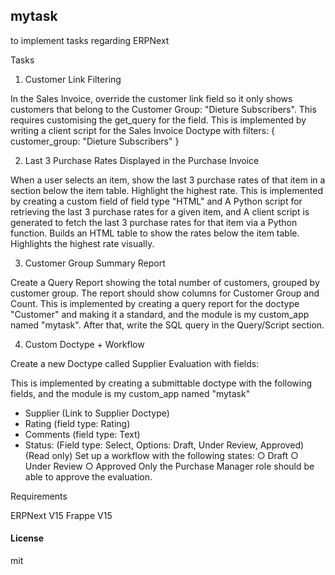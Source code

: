 ## mytask

to implement tasks regarding ERPNext

Tasks

1. Customer Link Filtering
   
In the Sales Invoice, override the customer link field so it only shows customers that belong to the Customer Group: "Dieture Subscribers". This requires customising the get_query for the field.
This is implemented by writing a client script for the Sales Invoice Doctype with filters: { customer_group: "Dieture Subscribers" }

2. Last 3 Purchase Rates Displayed in the Purchase Invoice
   
When a user selects an item, show the last 3 purchase rates of that item in a section below the item table. Highlight the highest rate.
This is implemented by creating a custom field of field type "HTML" and 
A Python script for retrieving the last 3 purchase rates for a given item, and 
A client script is generated to fetch the last 3 purchase rates for that item via a Python function.
Builds an HTML table to show the rates below the item table.
Highlights the highest rate visually.

3. Customer Group Summary Report
   
Create a Query Report showing the total number of customers, grouped by customer group. The report should show columns for Customer Group and Count.
This is implemented by creating a query report for the doctype "Customer" and making it a standard, and the module is my custom_app named "mytask". After that, write the SQL query in the Query/Script section.

4. Custom Doctype + Workflow
   
Create a new Doctype called Supplier Evaluation with fields:

This is implemented by creating a submittable doctype with the following fields, and the module is my custom_app named "mytask"
- Supplier (Link to Supplier Doctype)
- Rating (field type: Rating)
- Comments (field type: Text)
- Status: (Field type: Select,  Options: Draft, Under Review, Approved)(Read only)
Set up a workflow with the following states:
○ Draft
○ Under Review
○ Approved
Only the Purchase Manager role should be able to approve the evaluation.

Requirements

ERPNext V15
Frappe V15
  

#### License
mit
